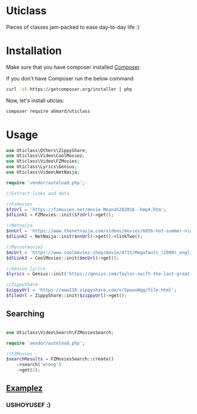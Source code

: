 # Uticlass
Pieces of classes jam-packed to ease day-to-day life :)


# Installation

Make sure that you have composer installed
[Composer](http://getcomposer.org).

If you don't have Composer run the below command
```bash
curl -sS https://getcomposer.org/installer | php
```

Now, let's install uticlas:

```bash
composer require ahmard/uticlass
```

# Usage
```php
use Uticlass\Others\ZippyShare;
use Uticlass\Video\CoolMoviez;
use Uticlass\Video\FZMovies;
use Uticlass\Lyrics\Genius;
use Uticlass\Video\NetNaija;

require 'vendor/autoload.php';

//Extract links and data

//Fzmovies
$fzUrl = 'https://fzmovies.net/movie-Moana%202016--hmp4.htm';
$dlLink1 = FZMovies::init($fzUrl)->get();

//Netnaija
$nnUrl = 'https://www.thenetnaija.com/videos/movies/6856-hot-summer-nights-2017';
$dlLink2 = NetNaija::init($nnUrl)->get()->linkTwo();

//Mycoolmoviez
$mcUrl = 'https://www.coolmoviez.shop/movie/4715/Megafault_(2009)_english_movie.html';
$dlLink3 = CoolMoviez::init($mcUrl)->get();

//Genius lyrics
$lyrics = Genius::init('https://genius.com/Taylor-swift-the-last-great-american-dynasty-lyrics')->get();

//ZippyShare
$zippyUrl = 'https://www118.zippyshare.com/v/5pwuoWgg/file.html';
$fileUrl = ZippyShare::init($zippyUrl)->get();
```

## Searching
```php

use Uticlass\Video\Search\FZMoviesSearch;

require 'vendor/autoload.php';

//FZMovies
$searchResults = FZMoviesSearch::create()
    ->search('wrong')
    ->get(2);
```
## [Examplez](examples)

### USIHOYUSEF :)